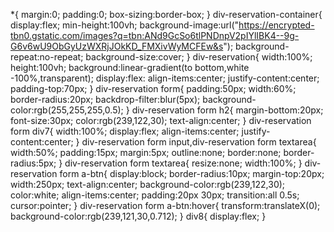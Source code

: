 *{
	margin:0;
	padding:0;
	box-sizing:border-box;
}
div-reservation-container{
	display:flex;
	min-height:100vh;
	background-image:url("https://encrypted-tbn0.gstatic.com/images?q=tbn:ANd9GcSo6tlPNDnpV2pIYlIBK4--9g-G6v6wU9ObGyUzWXRjJOkKD_FMXivWyMCFEw&s");
	background-repeat:no-repeat;
	background-size:cover;
}
div-reservation{
	width:100%;
	height:100vh;
	background:linear-gradient(to bottom,white -100%,transparent);
	display:flex:
	align-items:center;
	justify-content:center;
	padding-top:70px;
}
div-reservation form{
	padding:50px;
	width:60%;
	border-radius:20px;
	backdrop-filter:blur(5px);
	background-color:rgb(255,255,255,0.5);
}
div-reservation form h2{
	margin-bottom:20px;
	font-size:30px;
	color:rgb(239,122,30);
	text-align:center;
}
div-reservation form div7{
	width:100%;
	display:flex;
	align-items:center;
	justify-content:center;
}
div-reservation form input,div-reservation form textarea{
	width:50%;
	padding:15px;
	margin:5px;
	outline:none;
	border:none;
	border-radius:5px;
}
div-reservation form textarea{
	resize:none;
	width:100%;
}
div-reservation form a-btn{
	display:block;
	border-radius:10px;
	margin-top:20px;
	width:250px;
	text-align:center;
	background-color:rgb(239,122,30);
    color:white;
    align-items:center;
    padding:20px 30px;
    transition:all 0.5s;
    cursor:pointer;
}
div-reservation form a-btn:hover{
	transform:translateX(0);
	 background-color:rgb(239,121,30,0.712);
}
div8{
	display:flex;
}







